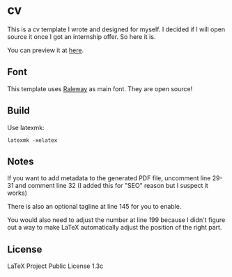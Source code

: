 # cv

This is a cv template I wrote and designed for myself. I decided if I will open
source it once I got an internship offer. So here it is.

You can preview it at [here](./cv.pdf).

## Font

This template uses [Raleway](https://github.com/impallari/Raleway) as main font.
They are open source!

## Build

Use latexmk:

    latexmk -xelatex

## Notes

If you want to add metadata to the generated PDF file, uncomment line 29-31 and
comment line 32 (I added this for "SEO" reason but I suspect it works)

There is also an optional tagline at line 145 for you to enable.

You would also need to adjust the number at line 199 because I didn't figure out
a way to make LaTeX automatically adjust the position of the right part.

## License

LaTeX Project Public License 1.3c
